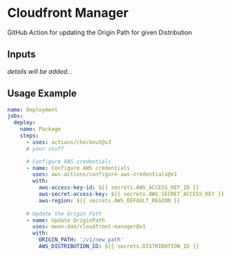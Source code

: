 # Cloudfront Manager

GitHub Action for updating the Origin Path for given Distribution

## Inputs
*details will be added...*

## Usage Example

````yaml
name: Deployment
jobs:
  deploy:
    name: Package
    steps:
      - uses: actions/checkout@v3
      # your stuff

      # Configure AWS credentials
      - name: Configure AWS credentials
        uses: aws-actions/configure-aws-credentials@v1
        with:
          aws-access-key-id: ${{ secrets.AWS_ACCESS_KEY_ID }}
          aws-secret-access-key: ${{ secrets.AWS_SECRET_ACCESS_KEY }}
          aws-region: ${{ secrets.AWS_DEFAULT_REGION }}
          
      # Update the Origin Path
      - name: Update OriginPath
        uses: mean-dao/cloudfront-manager@v1
        with:
          ORIGIN_PATH: '/v1/new_path'
          AWS_DISTRIBUTION_ID: ${{ secrets.DISTRIBUTION_ID }}
````
